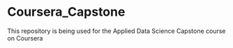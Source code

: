 # Coursera_Capstone
This repository is being used for the Applied Data Science Capstone course on Coursera
